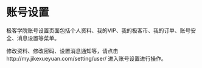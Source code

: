 # 账号设置

极客学院账号设置页面包括个人资料、我的VIP、我的极客币、我的订单、账号安全、消息设置等菜单。

修改资料、修改密码、设置消息通知等，请点击http://my.jikexueyuan.com/setting/user/  进入账号设置进行操作。
